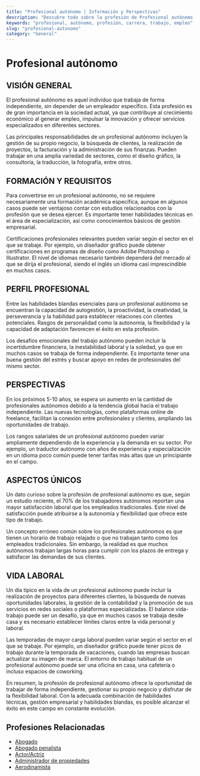 ```yaml
---
title: "Profesional autónomo | Información y Perspectivas"
description: "Descubre todo sobre la profesión de Profesional autónomo, incluyendo responsabilidades, requisitos y oportunidades."
keywords: "profesional, autónomo, profesión, carrera, trabajo, empleo"
slug: "profesional-autonomo"
category: "General"
---
```


# Profesional autónomo

## VISIÓN GENERAL

El profesional autónomo es aquel individuo que trabaja de forma independiente, sin depender de un empleador específico. Esta profesión es de gran importancia en la sociedad actual, ya que contribuye al crecimiento económico al generar empleo, impulsar la innovación y ofrecer servicios especializados en diferentes sectores.

Las principales responsabilidades de un profesional autónomo incluyen la gestión de su propio negocio, la búsqueda de clientes, la realización de proyectos, la facturación y la administración de sus finanzas. Pueden trabajar en una amplia variedad de sectores, como el diseño gráfico, la consultoría, la traducción, la fotografía, entre otros.

## FORMACIÓN Y REQUISITOS

Para convertirse en un profesional autónomo, no se requiere necesariamente una formación académica específica, aunque en algunos casos puede ser ventajoso contar con estudios relacionados con la profesión que se desea ejercer. Es importante tener habilidades técnicas en el área de especialización, así como conocimientos básicos de gestión empresarial.

Certificaciones profesionales relevantes pueden variar según el sector en el que se trabaje. Por ejemplo, un diseñador gráfico puede obtener certificaciones en programas de diseño como Adobe Photoshop o Illustrator. El nivel de idiomas necesario también dependerá del mercado al que se dirija el profesional, siendo el inglés un idioma casi imprescindible en muchos casos.

## PERFIL PROFESIONAL

Entre las habilidades blandas esenciales para un profesional autónomo se encuentran la capacidad de autogestión, la proactividad, la creatividad, la perseverancia y la habilidad para establecer relaciones con clientes potenciales. Rasgos de personalidad como la autonomía, la flexibilidad y la capacidad de adaptación favorecen el éxito en esta profesión.

Los desafíos emocionales del trabajo autónomo pueden incluir la incertidumbre financiera, la inestabilidad laboral y la soledad, ya que en muchos casos se trabaja de forma independiente. Es importante tener una buena gestión del estrés y buscar apoyo en redes de profesionales del mismo sector.

## PERSPECTIVAS

En los próximos 5-10 años, se espera un aumento en la cantidad de profesionales autónomos debido a la tendencia global hacia el trabajo independiente. Las nuevas tecnologías, como plataformas online de freelance, facilitan la conexión entre profesionales y clientes, ampliando las oportunidades de trabajo.

Los rangos salariales de un profesional autónomo pueden variar ampliamente dependiendo de la experiencia y la demanda en su sector. Por ejemplo, un traductor autónomo con años de experiencia y especialización en un idioma poco común puede tener tarifas más altas que un principiante en el campo.

## ASPECTOS ÚNICOS

Un dato curioso sobre la profesión de profesional autónomo es que, según un estudio reciente, el 70% de los trabajadores autónomos reportan una mayor satisfacción laboral que los empleados tradicionales. Este nivel de satisfacción puede atribuirse a la autonomía y flexibilidad que ofrece este tipo de trabajo.

Un concepto erróneo común sobre los profesionales autónomos es que tienen un horario de trabajo relajado o que no trabajan tanto como los empleados tradicionales. Sin embargo, la realidad es que muchos autónomos trabajan largas horas para cumplir con los plazos de entrega y satisfacer las demandas de sus clientes.

## VIDA LABORAL

Un día típico en la vida de un profesional autónomo puede incluir la realización de proyectos para diferentes clientes, la búsqueda de nuevas oportunidades laborales, la gestión de la contabilidad y la promoción de sus servicios en redes sociales o plataformas especializadas. El balance vida-trabajo puede ser un desafío, ya que en muchos casos se trabaja desde casa y es necesario establecer límites claros entre la vida personal y laboral.

Las temporadas de mayor carga laboral pueden variar según el sector en el que se trabaje. Por ejemplo, un diseñador gráfico puede tener picos de trabajo durante la temporada de vacaciones, cuando las empresas buscan actualizar su imagen de marca. El entorno de trabajo habitual de un profesional autónomo puede ser una oficina en casa, una cafetería o incluso espacios de coworking.

En resumen, la profesión de profesional autónomo ofrece la oportunidad de trabajar de forma independiente, gestionar su propio negocio y disfrutar de la flexibilidad laboral. Con la adecuada combinación de habilidades técnicas, gestión empresarial y habilidades blandas, es posible alcanzar el éxito en este campo en constante evolución.
## Profesiones Relacionadas

- [Abogado](/profesiones/abogado/)
- [Abogado penalista](/profesiones/abogado-penalista/)
- [Actor/Actriz](/profesiones/actor-actriz/)
- [Administrador de propiedades](/profesiones/administrador-de-propiedades/)
- [Aerodinamista](/profesiones/aerodinamista/)

